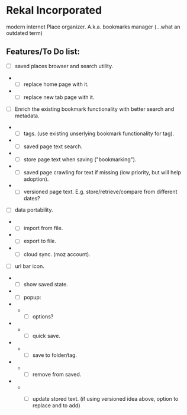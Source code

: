 Rekal Incorporated
==================

modern internet Place organizer. A.k.a. bookmarks manager (...what an outdated term)

Features/To Do list:
--------------------

- [ ] saved places browser and search utility.
- - [ ] replace home page with it.
- - [ ] replace new tab page with it.
- [ ] Enrich the existing bookmark functionality with better search and metadata.
- - [ ] tags. (use existing unserlying bookmark functionality for tag).
- - [ ] saved page text search.
- - [ ] store page text when saving ("bookmarking").
- - [ ] saved page crawling for text if missing (low priority, but will help adoption).
- - [ ] versioned page text. E.g. store/retrieve/compare from different dates?
- [ ] data portability.
- - [ ] import from file.
- - [ ] export to file.
- - [ ] cloud sync. (moz account).
- [ ] url bar icon.
- - [ ] show saved state.
- - [ ] popup:
- - - [ ] options?
- - - [ ] quick save.
- - - [ ] save to folder/tag.
- - - [ ] remove from saved.
- - - [ ] update stored text. (if using versioned idea above, option to replace and to add)


